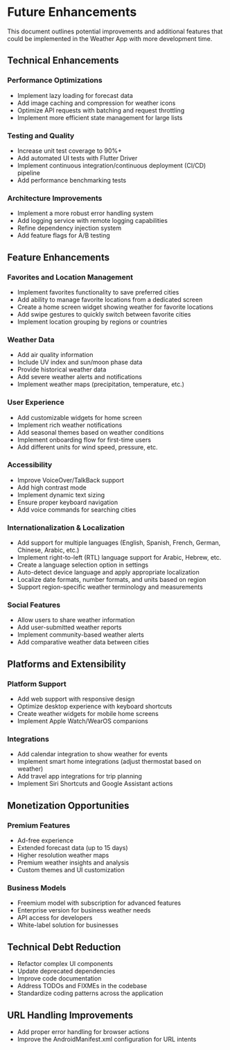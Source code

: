 # Future Enhancements

This document outlines potential improvements and additional features that could be implemented in the Weather App with more development time.

## Technical Enhancements

### Performance Optimizations
- Implement lazy loading for forecast data
- Add image caching and compression for weather icons
- Optimize API requests with batching and request throttling
- Implement more efficient state management for large lists

### Testing and Quality
- Increase unit test coverage to 90%+
- Add automated UI tests with Flutter Driver
- Implement continuous integration/continuous deployment (CI/CD) pipeline
- Add performance benchmarking tests

### Architecture Improvements
- Implement a more robust error handling system
- Add logging service with remote logging capabilities
- Refine dependency injection system
- Add feature flags for A/B testing

## Feature Enhancements

### Favorites and Location Management
- Implement favorites functionality to save preferred cities
- Add ability to manage favorite locations from a dedicated screen
- Create a home screen widget showing weather for favorite locations
- Add swipe gestures to quickly switch between favorite cities
- Implement location grouping by regions or countries

### Weather Data
- Add air quality information
- Include UV index and sun/moon phase data
- Provide historical weather data
- Add severe weather alerts and notifications
- Implement weather maps (precipitation, temperature, etc.)

### User Experience
- Add customizable widgets for home screen
- Implement rich weather notifications
- Add seasonal themes based on weather conditions
- Implement onboarding flow for first-time users
- Add different units for wind speed, pressure, etc.

### Accessibility
- Improve VoiceOver/TalkBack support
- Add high contrast mode
- Implement dynamic text sizing
- Ensure proper keyboard navigation
- Add voice commands for searching cities

### Internationalization & Localization
- Add support for multiple languages (English, Spanish, French, German, Chinese, Arabic, etc.)
- Implement right-to-left (RTL) language support for Arabic, Hebrew, etc.
- Create a language selection option in settings
- Auto-detect device language and apply appropriate localization
- Localize date formats, number formats, and units based on region
- Support region-specific weather terminology and measurements

### Social Features
- Allow users to share weather information
- Add user-submitted weather reports
- Implement community-based weather alerts
- Add comparative weather data between cities

## Platforms and Extensibility

### Platform Support
- Add web support with responsive design
- Optimize desktop experience with keyboard shortcuts
- Create weather widgets for mobile home screens
- Implement Apple Watch/WearOS companions

### Integrations
- Add calendar integration to show weather for events
- Implement smart home integrations (adjust thermostat based on weather)
- Add travel app integrations for trip planning
- Implement Siri Shortcuts and Google Assistant actions

## Monetization Opportunities

### Premium Features
- Ad-free experience
- Extended forecast data (up to 15 days)
- Higher resolution weather maps
- Premium weather insights and analysis
- Custom themes and UI customization

### Business Models
- Freemium model with subscription for advanced features
- Enterprise version for business weather needs
- API access for developers
- White-label solution for businesses

## Technical Debt Reduction

- Refactor complex UI components
- Update deprecated dependencies
- Improve code documentation
- Address TODOs and FIXMEs in the codebase
- Standardize coding patterns across the application

## URL Handling Improvements

- Add proper error handling for browser actions
- Improve the AndroidManifest.xml configuration for URL intents